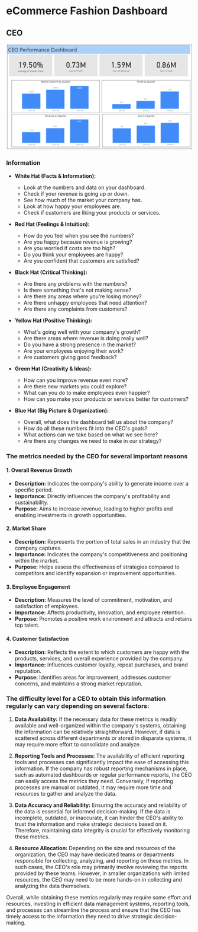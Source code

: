 # eCommerce Fashion Dashboard


## CEO
![test](screenshots/1_CEO.png)

### Information
- **White Hat (Facts & Information):**
  - Look at the numbers and data on your dashboard.
  - Check if your revenue is going up or down.
  - See how much of the market your company has.
  - Look at how happy your employees are.
  - Check if customers are liking your products or services.

- **Red Hat (Feelings & Intuition):**
  - How do you feel when you see the numbers?
  - Are you happy because revenue is growing?
  - Are you worried if costs are too high?
  - Do you think your employees are happy?
  - Are you confident that customers are satisfied?

- **Black Hat (Critical Thinking):**
  - Are there any problems with the numbers?
  - Is there something that's not making sense?
  - Are there any areas where you're losing money?
  - Are there unhappy employees that need attention?
  - Are there any complaints from customers?

- **Yellow Hat (Positive Thinking):**
  - What's going well with your company's growth?
  - Are there areas where revenue is doing really well?
  - Do you have a strong presence in the market?
  - Are your employees enjoying their work?
  - Are customers giving good feedback?

- **Green Hat (Creativity & Ideas):**
  - How can you improve revenue even more?
  - Are there new markets you could explore?
  - What can you do to make employees even happier?
  - How can you make your products or services better for customers?

- **Blue Hat (Big Picture & Organization):**
  - Overall, what does the dashboard tell us about the company?
  - How do all these numbers fit into the CEO's goals?
  - What actions can we take based on what we see here?
  - Are there any changes we need to make in our strategy?


### The metrics needed by the CEO for several important reasons
#### 1. Overall Revenue Growth

- **Description:** Indicates the company's ability to generate income over a specific period.
- **Importance:** Directly influences the company's profitability and sustainability.
- **Purpose:** Aims to increase revenue, leading to higher profits and enabling investments in growth opportunities.

#### 2. Market Share

- **Description:** Represents the portion of total sales in an industry that the company captures.
- **Importance:** Indicates the company's competitiveness and positioning within the market.
- **Purpose:** Helps assess the effectiveness of strategies compared to competitors and identify expansion or improvement opportunities.

#### 3. Employee Engagement

- **Description:** Measures the level of commitment, motivation, and satisfaction of employees.
- **Importance:** Affects productivity, innovation, and employee retention.
- **Purpose:** Promotes a positive work environment and attracts and retains top talent.

#### 4. Customer Satisfaction

- **Description:** Reflects the extent to which customers are happy with the products, services, and overall experience provided by the company.
- **Importance:** Influences customer loyalty, repeat purchases, and brand reputation.
- **Purpose:** Identifies areas for improvement, addresses customer concerns, and maintains a strong market reputation.

### The difficulty level for a CEO to obtain this information regularly can vary depending on several factors:

1. **Data Availability:** If the necessary data for these metrics is readily available and well-organized within the company's systems, obtaining the information can be relatively straightforward. However, if data is scattered across different departments or stored in disparate systems, it may require more effort to consolidate and analyze.

2. **Reporting Tools and Processes:** The availability of efficient reporting tools and processes can significantly impact the ease of accessing this information. If the company has robust reporting mechanisms in place, such as automated dashboards or regular performance reports, the CEO can easily access the metrics they need. Conversely, if reporting processes are manual or outdated, it may require more time and resources to gather and analyze the data.

3. **Data Accuracy and Reliability:** Ensuring the accuracy and reliability of the data is essential for informed decision-making. If the data is incomplete, outdated, or inaccurate, it can hinder the CEO's ability to trust the information and make strategic decisions based on it. Therefore, maintaining data integrity is crucial for effectively monitoring these metrics.

4. **Resource Allocation:** Depending on the size and resources of the organization, the CEO may have dedicated teams or departments responsible for collecting, analyzing, and reporting on these metrics. In such cases, the CEO's role may primarily involve reviewing the reports provided by these teams. However, in smaller organizations with limited resources, the CEO may need to be more hands-on in collecting and analyzing the data themselves.

Overall, while obtaining these metrics regularly may require some effort and resources, investing in efficient data management systems, reporting tools, and processes can streamline the process and ensure that the CEO has timely access to the information they need to drive strategic decision-making.
